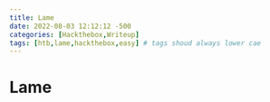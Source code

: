 ```yaml
---
title: Lame
date: 2022-08-03 12:12:12 -500
categories: [Hackthebox,Writeup]
tags: [htb,lame,hackthebox,easy] # tags shoud always lower cae
---
```


# Lame